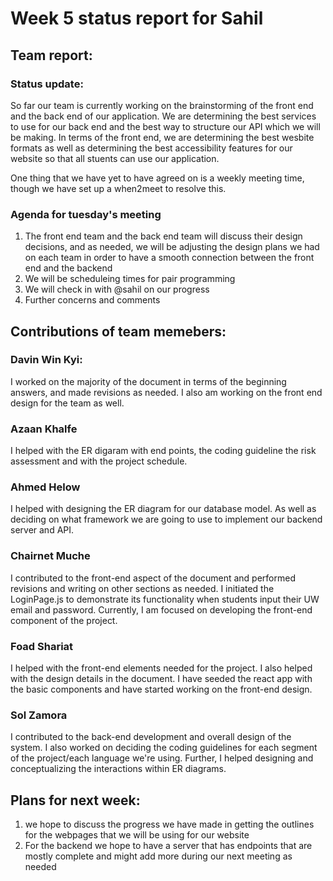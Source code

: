 # Week 5 status report for Sahil

## Team report:
### Status update:
So far our team is currently working on the brainstorming of the front end and the back end of our application. We are determining the best services to use for our back end and the best way to structure our API which we will be making. In terms of the front end, we are determining the best wesbite formats as well as determining the best accessibility features for our website so that all stuents can use our application.

One thing that we have yet to have agreed on is a weekly meeting time, though we have set up a when2meet to resolve this.

### Agenda for tuesday's meeting
1. The front end team and the back end team will discuss their design decisions, and as needed, we will be adjusting the design plans we had on each team in order to have a smooth connection between the front end and the backend
2. We will be scheduleing times for pair programming
3. We will check in with @sahil on our progress
4. Further concerns and comments


## Contributions of team memebers:

### Davin Win Kyi:
I worked on the majority of the document in terms of the beginning answers, and made revisions as needed. I also am working on the front end design for the team as well.

### Azaan Khalfe
I helped with the ER digaram with end points, the coding guideline the risk assessment and with the project schedule.

### Ahmed Helow
I helped with designing the ER diagram for our database model. As well as deciding on what framework we are going to use to implement our backend server and API. 


### Chairnet Muche
I contributed to the front-end aspect of the document and performed revisions and writing on other sections as needed. I initiated the LoginPage.js to demonstrate its functionality when students input their UW email and password. Currently, I am focused on developing the front-end component of the project.

### Foad Shariat
I helped with the front-end elements needed for the project. I also helped with the design details in the document.
I have seeded the react app with the basic components and have started working on the front-end design.


### Sol Zamora
I contributed to the back-end development and overall design of the system. I also worked on deciding the coding guidelines for each segment of the project/each language we're using. Further, I helped designing and conceptualizing the interactions within ER diagrams.



## Plans for next week:
1. we hope to discuss the progress we have made in getting the outlines for the webpages that we will be using for our website
2. For the backend we hope to have a server that has endpoints that are mostly complete and might add more during our next meeting as needed
